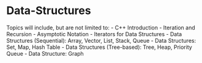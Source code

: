 # Data-Structures

Topics will include, but are not limited to:
    - C++ Introduction
    - Iteration and Recursion
    - Asymptotic Notation
    - Iterators for Data Structures
    - Data Structures (Sequential): Array, Vector, List, Stack, Queue
    - Data Structures: Set, Map, Hash Table
    - Data Structures (Tree-based): Tree, Heap, Priority Queue
    - Data Structure: Graph

